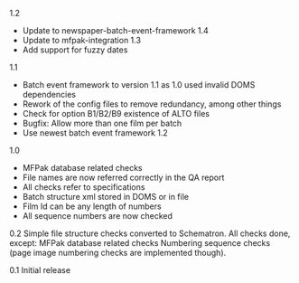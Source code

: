 1.2
- Update to newspaper-batch-event-framework 1.4
- Update to mfpak-integration 1.3
- Add support for fuzzy dates

1.1
- Batch event framework to version 1.1 as 1.0 used invalid DOMS dependencies
- Rework of the config files to remove redundancy, among other things
- Check for option B1/B2/B9 existence of ALTO files
- Bugfix: Allow more than one film per batch
- Use newest batch event framework 1.2

1.0
- MFPak database related checks
- File names are now referred correctly in the QA report
- All checks refer to specifications
- Batch structure xml stored in DOMS or in file
- Film Id can be any length of numbers
- All sequence numbers are now checked

0.2
Simple file structure checks converted to Schematron.
All checks done, except:
  MFPak database related checks
  Numbering sequence checks (page image numbering checks are implemented though).

0.1
Initial release

